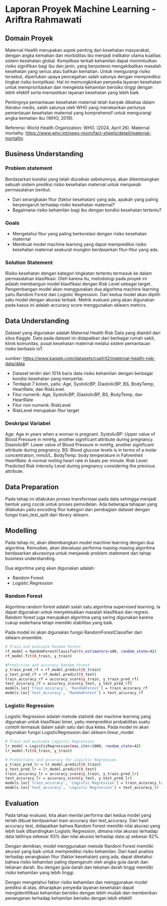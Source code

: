 # Laporan Proyek Machine Learning - Ariftra Rahmawati

## Domain Proyek

Maternal Health merupakan aspek penting dari kesehatan masyarakat, dengan angka kematian dan morbiditas ibu menjadi indikator utama kualitas sistem kesehatan global. Komplikasi terkait kehamilan dapat menimbulkan risiko signifikan bagi ibu dan janin, yang berpotensi mengakibatkan masalah kesehatan yang serius atau bahkan kematian. Untuk mengurangi risiko tersebut, diperlukan upaya pencegahan salah satunya dengan memprediksi tingkat risiko komplikasi. Hal ini memungkinkan penyedia layanan kesehatan untuk memprioritaskan dan mengelola kehamilan berisiko tinggi dengan lebih efektif serta memastikan layanan kesehatan yang lebih baik.

Pentingnya pemantauan kesehatan maternal telah banyak dibahas dalam literatur medis, salah satunya oleh WHO yang menekankan perlunya pemantauan kesehatan maternal yang komprehensif untuk mengurangi angka kematian ibu (WHO, 2019).

Referensi: World Health Organization: WHO. (2024, April 26). Maternal mortality. https://www.who.int/news-room/fact-sheets/detail/maternal-mortality

## Business Understanding
### Problem statement
Berdasarkan kondisi yang telah diuraikan sebelumnya, akan dikembangkan sebuah sistem prediksi risiko kesehatan maternal untuk menjawab permasalahan berikut.

- Dari serangkaian fitur (faktor kesehatan) yang ada, apakah yang paling berpengaruh terhadap risiko kesehatan maternal?
- Bagaimana risiko kehamilan bagi ibu dengan kondisi kesehatan tertentu?

### Goals
- Mengetahui fitur yang paling berkorelasi dengan risiko kesehatan maternal
- Membuat model machine learning yang dapat memprediksi risiko kesehatan maternal seakurat mungkin berdasarkan fitur-fitur yang ada.

### Solution Statement
Risiko kesehatan dengan kategori tingkatan tertentu termasuk ke dalam permasalahan klasifikasi. Oleh karena itu, metodologi pada proyek ini adalah membangun model klasifikasi dengan Risk Level sebagai target. Pengembangan model akan menggunakan dua algoritma machine learning yaitu Random Forest dan Logistic Regression. Dari kedua model akan dipilih satu model dengan akurasi terbaik.
Metrik evaluasi yang akan digunakan pada kasus ini adalah accuracy score menggunakan sklearn.metrics.

## Data Understanding
Dataset yang digunakan adalah Maternal Health Risk Data yang diambil dari situs Kaggle. Data pada dataset ini didapatkan dari berbagai rumah sakit, klinik komunitas, pusat kesehatan maternal melalui sistem pemantauan risiko berbasis IoT.

sumber: https://www.kaggle.com/datasets/csafrit2/maternal-health-risk-data/data

- Dataset terdiri dari 1014 baris data risiko kehamilan dengan berbagai kondisi kesehatan yang menyertai.
- Terdapat 7 kolom, yaitu: Age, SystolicBP, DiastolicBP, BS, BodyTemp, HeartRate, dan RiskLevel.
- Fitur numerik: Age, SystolicBP, DiastolicBP, BS, BodyTemp, dan HeartRate
- Fitur non numerik: RiskLevel
- RiskLevel merupakan fitur target

### Deskripsi Variabel 
Age: Age in years when a woman is pregnant.
SystolicBP: Upper value of Blood Pressure in mmHg, another significant attribute during pregnancy.
DiastolicBP: Lower value of Blood Pressure in mmHg, another significant attribute during pregnancy.
BS: Blood glucose levels is in terms of a molar concentration, mmol/L.
BodyTemp: body temperature in Fahrenheit
HeartRate: A normal resting heart rate in beats per minute.
Risk Level: Predicted Risk Intensity Level during pregnancy considering the previous attribute.

## Data Preparation

Pada tahap ini dilakukan proses transformasi pada data sehingga menjadi bentuk yang cocok untuk proses pemodelan. Ada beberapa tahapan yang dilakukan yaitu encoding fitur kategori dan pembagian dataset dengan fungsi train_test_split dari library sklearn.

## Modelling
Pada tahap ini, akan dikembangkan model machine learning dengan dua algoritma. Kemudian, akan dievaluasi performa masing-masing algoritma berdasarkan akurasinya untuk menjawab problem statement dari tahap business understanding.

Dua algoritma yang akan digunakan adalah:
- Random Forest
- Logistic Regression

### Random Forest
Algoritma random forest adalah salah satu algoritma supervised learning. Ia dapat digunakan untuk menyelesaikan masalah klasifikasi dan regresi. Random forest juga merupakan algoritma yang sering digunakan karena cukup sederhana tetapi memiliki stabilitas yang baik. 

Pada model ini akan digunakan fungsi RandomForestClassifier dari sklearn.ensemble.

```sh
# Train and evaluate Random Forest
rf_model = RandomForestClassifier(n_estimators=100, random_state=42)
rf_model.fit(X_train, y_train)
```
```sh
#Prediction and accuracy Random Forest
y_train_pred_rf = rf_model.predict(X_train)
y_test_pred_rf = rf_model.predict(X_test)
train_accuracy_rf = accuracy_score(y_train, y_train_pred_rf)
test_accuracy_rf = accuracy_score(y_test, y_test_pred_rf)
models.loc['train_accuracy', 'RandomForest'] = train_accuracy_rf
models.loc['test_accuracy', 'RandomForest'] = test_accuracy_rf
```

### Logistic Regression
Logistic Regression adalah metode statistik dan machine learning yang digunakan untuk klasifikasi biner, yaitu memprediksi probabilitas suatu contoh termasuk dalam salah satu dari dua kelas. Pada model ini akan digunakan fungsi LogisticRegression dari sklearn.linear_model.
```sh
# Train and evaluate Logistic Regression
lr_model = LogisticRegression(max_iter=1000, random_state=42)
lr_model.fit(X_train, y_train)
```

```sh
# Predictions and accuracy for Logistic Regression
y_train_pred_lr = lr_model.predict(X_train)
y_test_pred_lr = lr_model.predict(X_test)
train_accuracy_lr = accuracy_score(y_train, y_train_pred_lr)
test_accuracy_lr = accuracy_score(y_test, y_test_pred_lr)
models.loc['train_accuracy', 'Logistic Regression'] = train_accuracy_lr
models.loc['test_accuracy', 'Logistic Regression'] = test_accuracy_lr
```

## Evaluation
Pada tahap evaluasi, kita akan menilai performa dari kedua model yang terlah dibuat berdasarkan train accuracy dan test_accuracy. Dari hasil accuracy test, didapatkan bahwa Random Forest memiliki nilai akurasi yang lebih baik dibandingkan Logistic Regression, dimana nilai akurasi terhadap data latihnya sebesar 93% dan nilai akurasi terhadap data uji sebesar 82%.

Dengan demikian, model menggunakan metode Random Forest memiliki akurasi yang baik untuk memprediksi risiko kehamilan. Dari hasil analisis terhadap serangkaian fitur (faktor kesehatan) yang ada, dapat diketahui bahwa risiko kehamilan paling dipengaruhi oleh angka gula darah dan tekanan darah. Ibu dengan gula darah dan tekanan darah tinggi memiliki risiko kehamilan yang lebih tinggi.

Dengan mengetahui faktor risiko kehamilan dan menggunakan model prediksi di atas, diharapkan penyedia layanan kesehatan dapat mengidentifikasi kehamilan berisiko dengan lebih mudah dan memberikan penanganan terhadap kehamilan berisiko dengan lebih efektif.





